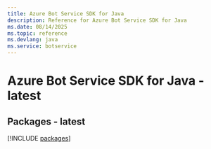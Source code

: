 ```yaml
---
title: Azure Bot Service SDK for Java
description: Reference for Azure Bot Service SDK for Java
ms.date: 08/14/2025
ms.topic: reference
ms.devlang: java
ms.service: botservice
---
```

# Azure Bot Service SDK for Java - latest
## Packages - latest
[!INCLUDE [packages](bot-service-index.md)]